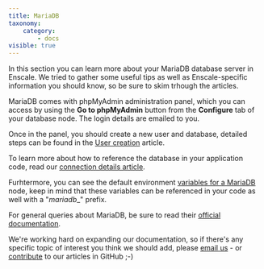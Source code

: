 ```yaml
---
title: MariaDB
taxonomy:
    category:
        - docs
visible: true
---
```


In this section you can learn more about your MariaDB database server in Enscale. We tried to gather some useful tips as well as Enscale-specific information you should know, so be sure to skim trhough the articles.

MariaDB comes with phpMyAdmin administration panel, which you can access by using the **Go to phpMyAdmin** button from the **Configure** tab of your database node. The login details are emailed to you.

Once in the panel, you should create a new user and database, detailed steps can be found in the [User creation](/database-nodes/mariadb/user-creation) article.

To learn more about how to reference the database in your application code, read our [connection details article](/database-nodes/mariadb/connection-details).

Furhtermore, you can see the default environment [variables for a MariaDB](/database-nodes/mariadb/mariadb-variables) node, keep in mind that these variables can be referenced in your code as well with a "_mariadb_\_" prefix.

For general queries about MariaDB, be sure to read their [official documentation](https://mariadb.com/kb/en/). 

We're working hard on expanding our documentation, so if there's any specific topic of interest you think we should add, please [email us](mailto:support@enscale.com) - or [contribute](https://github.com/layershift/enscale-docs/blob/master/CONTRIBUTING.md) to our articles in GitHub ;-)